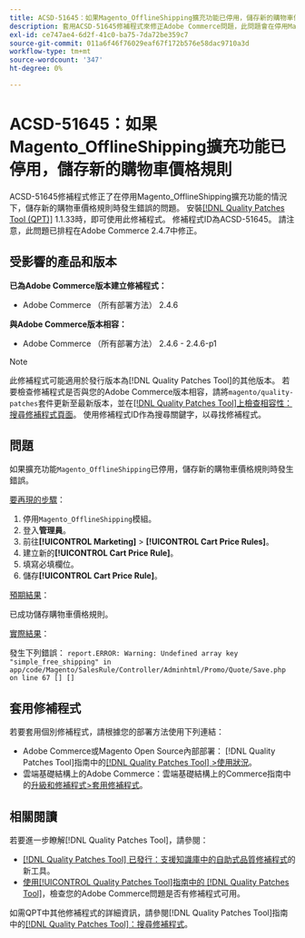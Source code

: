 ```yaml
---
title: ACSD-51645：如果Magento_OfflineShipping擴充功能已停用，儲存新的購物車價格規則
description: 套用ACSD-51645修補程式來修正Adobe Commerce問題，此問題會在停用Magento_OfflineShipping擴充功能的情況下儲存新的購物車價格規則時發生錯誤。
exl-id: ce747ae4-6d2f-41c0-ba75-7da72be359c7
source-git-commit: 011a6f46f76029eaf67f172b576e58dac9710a3d
workflow-type: tm+mt
source-wordcount: '347'
ht-degree: 0%

---
```


# ACSD-51645：如果Magento_OfflineShipping擴充功能已停用，儲存新的購物車價格規則

ACSD-51645修補程式修正了在停用Magento_OfflineShipping擴充功能的情況下，儲存新的購物車價格規則時發生錯誤的問題。 安裝[[!DNL Quality Patches Tool (QPT)]](https://experienceleague.adobe.com/zh-hant/docs/commerce-operations/tools/quality-patches-tool/quality-patches-tool-to-self-serve-quality-patches) 1.1.33時，即可使用此修補程式。 修補程式ID為ACSD-51645。 請注意，此問題已排程在Adobe Commerce 2.4.7中修正。

## 受影響的產品和版本

**已為Adobe Commerce版本建立修補程式：**

* Adobe Commerce （所有部署方法） 2.4.6

**與Adobe Commerce版本相容：**

* Adobe Commerce （所有部署方法） 2.4.6 - 2.4.6-p1

>[!NOTE]
>
>此修補程式可能適用於發行版本為[!DNL Quality Patches Tool]的其他版本。 若要檢查修補程式是否與您的Adobe Commerce版本相容，請將`magento/quality-patches`套件更新至最新版本，並在[[!DNL Quality Patches Tool]上檢查相容性：搜尋修補程式頁面](<https://experienceleague.adobe.com/tools/commerce-quality-patches/index.html?lang=zh-Hant>)。 使用修補程式ID作為搜尋關鍵字，以尋找修補程式。

## 問題

如果擴充功能`Magento_OfflineShipping`已停用，儲存新的購物車價格規則時發生錯誤。

<u>要再現的步驟</u>：

1. 停用`Magento_OfflineShipping`模組。
1. 登入&#x200B;**管理員**。
1. 前往&#x200B;**[!UICONTROL Marketing]** > **[!UICONTROL Cart Price Rules]**。
1. 建立新的&#x200B;**[!UICONTROL Cart Price Rule]**。
1. 填寫必填欄位。
1. 儲存&#x200B;**[!UICONTROL Cart Price Rule]**。

<u>預期結果</u>：

已成功儲存購物車價格規則。

<u>實際結果</u>：

發生下列錯誤：
`report.ERROR: Warning: Undefined array key "simple_free_shipping" in app/code/Magento/SalesRule/Controller/Adminhtml/Promo/Quote/Save.php on line 67 [] []`

## 套用修補程式

若要套用個別修補程式，請根據您的部署方法使用下列連結：

* Adobe Commerce或Magento Open Source內部部署： [!DNL Quality Patches Tool]指南中的[[!DNL Quality Patches Tool] >使用狀況](/help/tools/quality-patches-tool/usage.md)。
* 雲端基礎結構上的Adobe Commerce：雲端基礎結構上的Commerce指南中的[升級和修補程式>套用修補程式](https://experienceleague.adobe.com/docs/commerce-cloud-service/user-guide/develop/upgrade/apply-patches.html?lang=zh-Hant)。

## 相關閱讀

若要進一步瞭解[!DNL Quality Patches Tool]，請參閱：

* [[!DNL Quality Patches Tool] 已發行：支援知識庫中的自助式品質修補程式](https://experienceleague.adobe.com/zh-hant/docs/commerce-operations/tools/quality-patches-tool/quality-patches-tool-to-self-serve-quality-patches)的新工具。
* [使用[!UICONTROL Quality Patches Tool]指南中的 [!DNL Quality Patches Tool]](/help/tools/quality-patches-tool/patches-available-in-qpt/check-patch-for-magento-issue-with-magento-quality-patches.md)，檢查您的Adobe Commerce問題是否有修補程式可用。


如需QPT中其他修補程式的詳細資訊，請參閱[!DNL Quality Patches Tool]指南中的[[!DNL Quality Patches Tool]：搜尋修補程式](<https://experienceleague.adobe.com/tools/commerce-quality-patches/index.html?lang=zh-Hant>)。
